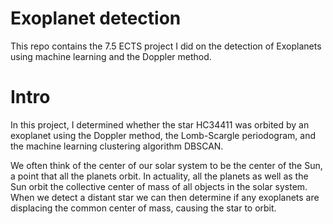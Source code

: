 # Exoplanet detection

This repo contains the 7.5 ECTS project I did on the detection of Exoplanets using machine learning and the Doppler method.

# Intro
In this project, I determined whether the star HC34411 was orbited by an exoplanet using the Doppler method, the Lomb-Scargle periodogram, and the machine learning clustering algorithm DBSCAN.

We often think of the center of our solar system to be the center of the Sun, a point that all the planets orbit. In actuality, all the planets as well as the Sun orbit the collective center of mass of all objects in the solar system. When we detect a distant star we can then determine if any exoplanets are displacing the common center of mass, causing the star to orbit.
